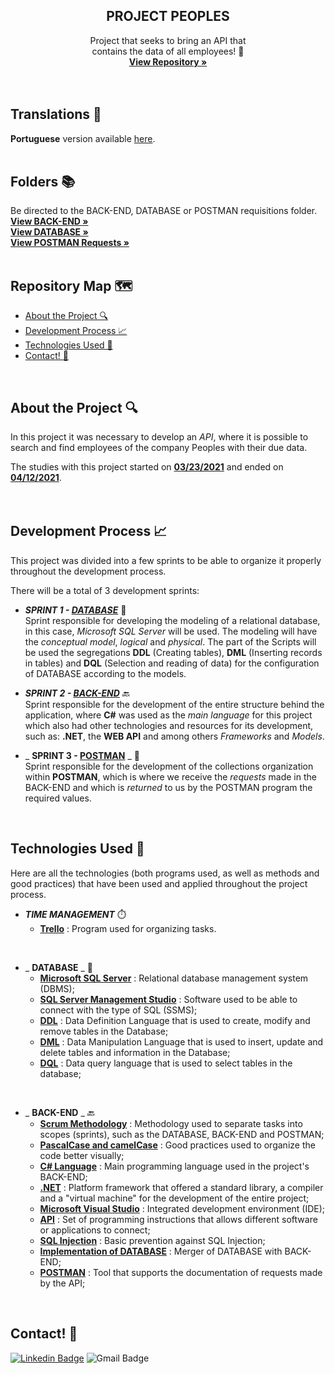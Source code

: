   <h2 align="center">PROJECT PEOPLES</h2>

  <p align="center">
    Project that seeks to bring an API that <br>contains the data of all employees! 👥
    <br />
    <a href="https://github.com/luqonhas/SENAI_SEMESTER2_Peoples"><strong> View Repository
    »</strong></a>
    <br />
    <br />
    <br />
  </p>
</p>

## Translations 👅
**Portuguese** version available [here](https://github.com/luqonhas/SENAI_SEMESTER2_Peoples/blob/master/README_pt-br.md).
<br>
<br>

## Folders 📚
Be directed to the BACK-END, DATABASE or POSTMAN requisitions folder.
<br />
<a href="https://github.com/luqonhas/SENAI_SEMESTER2_Peoples/tree/main/Backend"><strong> View BACK-END
»</strong></a>
<br />
<a href="https://github.com/luqonhas/SENAI_SEMESTER2_Peoples/tree/main/Scripts"><strong> View DATABASE
»</strong></a>
<br>
<a href="https://github.com/luqonhas/SENAI_SEMESTER2_Peoples/tree/main/Requisitions"><strong> View POSTMAN Requests
»</strong></a>
<br>
<br>

## Repository Map 🗺️

* [About the Project 🔍](#about)
* [Development Process 📈](#process)
* [Technologies Used 🤖](#tec)
* [Contact! 🎉](#contact)
<br>
<div id='about'/>

## About the Project 🔍
In this project it was necessary to develop an *API*, where it is possible to search and find employees of the company Peoples with their due data.

The studies with this project started on <ins>**03/23/2021**</ins> and ended on <ins>**04/12/2021**</ins>.
<br>
<br>
<br>
<div id='process'/>

## Development Process 📈
This project was divided into a few sprints to be able to organize it properly throughout the development process.

There will be a total of 3 development sprints:


* _**SPRINT 1 - <ins>DATABASE**_</ins> 🎨<br>
Sprint responsible for developing the modeling of a relational database, in this case, *Microsoft SQL Server* will be used. The modeling will have the *conceptual model*, *logical* and *physical*. The part of the Scripts will be used the segregations **DDL** (Creating tables), **DML** (Inserting records in tables) and **DQL** (Selection and reading of data) for the configuration of DATABASE according to the models.


* _**SPRINT 2 - <ins>BACK-END**_</ins> 🔙<br>
Sprint responsible for the development of the entire structure behind the application, where **C#** was used as the *main language* for this project which also had other technologies and resources for its development, such as: **.NET**, the **WEB API** and among others *Frameworks* and *Models*.


* _ **SPRINT 3 - <ins>POSTMAN** _ </ins> 📰 <br>
Sprint responsible for the development of the collections organization within **POSTMAN**, which is where we receive the *requests* made in the BACK-END and which is *returned* to us by the POSTMAN program the required values.
<br>
<div id = "tec"/>

## Technologies Used 🤖
Here are all the technologies (both programs used, as well as methods and good practices) that have been used and applied throughout the project process.

* _**TIME MANAGEMENT**_ ⏱️
  * **<ins>Trello**</ins> : Program used for organizing tasks.

<br>

* _ **DATABASE** _ 🎲
   * **<ins> Microsoft SQL Server**</ins> : Relational database management system (DBMS);
   * **<ins>SQL Server Management Studio**</ins> : Software used to be able to connect with the type of SQL (SSMS);
   * **<ins>DDL**</ins> : Data Definition Language that is used to create, modify and remove tables in the Database;
   * **<ins>DML**</ins> : Data Manipulation Language that is used to insert, update and delete tables and information in the Database;
   * **<ins>DQL**</ins> : Data query language that is used to select tables in the database;

<br>

* _ **BACK-END** _ 🔙
  * **<ins>Scrum Methodology**</ins> : Methodology used to separate tasks into scopes (sprints), such as the DATABASE, BACK-END and POSTMAN;
  * **<ins>PascalCase and camelCase**</ins> : Good practices used to organize the code better visually;
  * **<ins>C# Language**</ins> : Main programming language used in the project's BACK-END;
  * **<ins>.NET**</ins> : Platform framework that offered a standard library, a compiler and a "virtual machine" for the development of the entire project;
  * **<ins>Microsoft Visual Studio**</ins> : Integrated development environment (IDE);
  * **<ins>API**</ins> : Set of programming instructions that allows different software or applications to connect;
  * **<ins>SQL Injection**</ins> : Basic prevention against SQL Injection;
  * **<ins>Implementation of DATABASE**</ins> : Merger of DATABASE with BACK-END;
  * **<ins>POSTMAN**</ins> : Tool that supports the documentation of requests made by the API;
<br>
<div id="contact"/>

## Contact! 🎉
[![Linkedin Badge](https://img.shields.io/badge/-Lucas%20Apolinário-%231572B6?style=flat-square&logo=Linkedin&logoColor=white&link=https://www.linkedin.com/in/luqonhas/)](https://www.linkedin.com/in/luqonhas/)
![Gmail Badge](https://img.shields.io/badge/-apolinariodev@gmail.com-CC2927?style=flat-square&logo=Gmail&logoColor=white)
